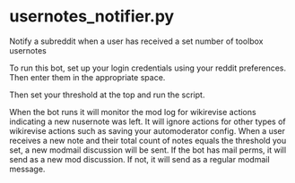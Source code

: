# usernotes_notifier.py
Notify a subreddit when a user has received a set number of toolbox usernotes

To run this bot, set up your login credentials using your reddit preferences.  Then enter them in the appropriate space.

Then set your threshold at the top and run the script.  

When the bot runs it will monitor the mod log for wikirevise actions indicating a new nusernote was left.  It will ignore actions for other types of wikirevise actions such as saving your automoderator config.  When a user receives a new note and their total count of notes equals the threshold you set, a new modmail discussion will be sent.  If the bot has mail perms, it will send as a new mod discussion.  If not, it will send as a regular modmail message.  
